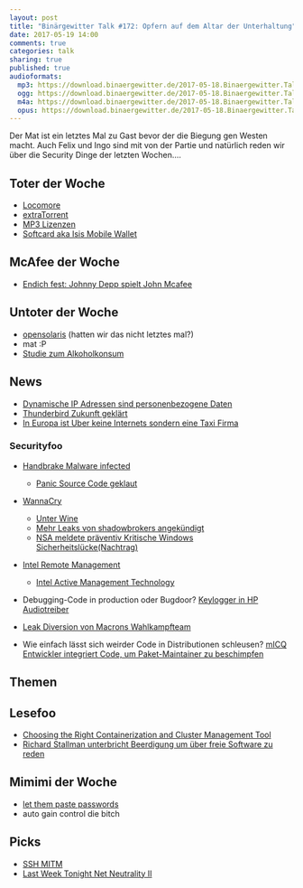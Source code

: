 ```yaml
---
layout: post
title: "Binärgewitter Talk #172: Opfern auf dem Altar der Unterhaltung"
date: 2017-05-19 14:00
comments: true
categories: talk
sharing: true
published: true
audioformats:
  mp3: https://download.binaergewitter.de/2017-05-18.Binaergewitter.Talk.172.mp3
  ogg: https://download.binaergewitter.de/2017-05-18.Binaergewitter.Talk.172.ogg
  m4a: https://download.binaergewitter.de/2017-05-18.Binaergewitter.Talk.172.m4a
  opus: https://download.binaergewitter.de/2017-05-18.Binaergewitter.Talk.172.opus
---
```

Der Mat ist ein letztes Mal zu Gast bevor der die Biegung gen Westen macht. Auch Felix und Ingo sind mit von der Partie und natürlich reden wir über die Security
Dinge der letzten Wochen....


## Toter der Woche
- [Locomore](https://locomore.com/de/aktuelles/2017-05-11/)
- [extraTorrent](https://torrentfreak.com/extratorrent-shuts-down-for-good-170517/)
- [MP3 Lizenzen](https://www.heise.de/newsticker/meldung/Fraunhofer-IIS-Lizenzprogramm-fuer-MP3-endet-3714367.html)
- [Softcard aka Isis Mobile Wallet](https://en.wikipedia.org/wiki/Softcard)

## McAfee der Woche
- [Endich fest: Johnny Depp spielt John Mcafee](http://www.gulli.com/news/28316-johnny-depp-spielt-john-mcafee-in-filmbiografie-king-of-the-jungle-2017-05-16)

## Untoter der Woche
- [opensolaris](https://www.heise.de/newsticker/meldung/OpenIndiana-Hipster-2017-04-Snapshot-des-Unix-Betriebssystems-3706586.html) (hatten wir das nicht
letztes mal?)
- mat :P
- [Studie zum Alkoholkonsum](http://www.tagesschau.de/inland/jugendliche-alkohol-105.html)


## News
- [Dynamische IP Adressen sind personenbezogene Daten](https://www.heise.de/newsticker/meldung/BGH-bestaetigt-Dynamische-IP-Adressen-sind-personenbezogene-Daten-3714967.html)
- [Thunderbird Zukunft geklärt](http://www.pro-linux.de/news/1/24730/organisatorische-zukunft-von-thunderbird-gekl%C3%A4rt.html)
- [In Europa ist Uber keine Internets sondern eine Taxi Firma](https://www.theregister.co.uk/2017/05/11/ecj_advice_uber_is_taxi_firm/)

### Securityfoo
- [Handbrake Malware infected](https://forum.handbrake.fr/viewtopic.php?f=33&t=36364)
  * [Panic Source Code geklaut](https://www.macrumors.com/2017/05/17/panic-source-code-stolen-in-handbrake-attack/)
- [WannaCry](http://blog.talosintelligence.com/2017/05/wannacry.html)
  * [Unter Wine](https://twitter.com/hackerfantastic/status/863359375787925505)
  * [Mehr Leaks von shadowbrokers angekündigt](https://www.theregister.co.uk/2017/05/16/shadow_brokers_return/)
  * [NSA meldete präventiv Kritische Windows
Sicherheitslücke](https://www.heise.de/newsticker/meldung/NSA-meldete-kritische-Sicherheitsluecke-aus-Angst-vor-den-Shadow-Brokers-an-Microsoft-3718155.html
)[(Nachtrag)](
https://www.malwaretech.com/2017/05/how-to-accidentally-stop-a-global-cyber-attacks.html)
- [Intel Remote Management](https://hardware.slashdot.org/story/17/05/07/2034245/intels-remote-hijacking-flaw-was-worse-than-anyone-thought)
  * [Intel Active Management Technology](https://en.wikipedia.org/wiki/Intel_Active_Management_Technology)

- Debugging-Code in production oder Bugdoor? [Keylogger in HP Audiotreiber](
https://www.modzero.ch/modlog/archives/2017/05/11/de_keylogger_in_hewlett-packard_audio-treiber/index.html)
- [Leak Diversion von Macrons Wahlkampfteam](
https://www.heise.de/newsticker/meldung/Hackerangriffe-Team-von-Macron-wehrte-sich-mit-gefaelschten-Dokumenten-3711461.html)
- Wie einfach lässt sich weirder Code in Distributionen schleusen? [mICQ Entwickler integriert Code, um Paket-Maintainer zu
beschimpfen](https://lwn.net/Articles/22991/)


## Themen

## Lesefoo
- [Choosing the Right Containerization and Cluster Management Tool](https://www.linkedin.com/pulse/choosing-right-containerization-cluster-management-tool-koltovich)
- [Richard Stallman unterbricht Beerdigung um über freie Software zu reden](
https://www.sudosatirical.com/articles/richard-stallman-interjects-local-mans-funeral/)

## Mimimi der Woche
- [let them paste passwords](https://www.ncsc.gov.uk/blog-post/let-them-paste-passwords)
- auto gain control die bitch

## Picks
- [SSH MITM](https://github.com/jtesta/ssh-mitm)
- [Last Week Tonight Net Neutrality II](https://www.youtube.com/watch?v=92vuuZt7wak)

